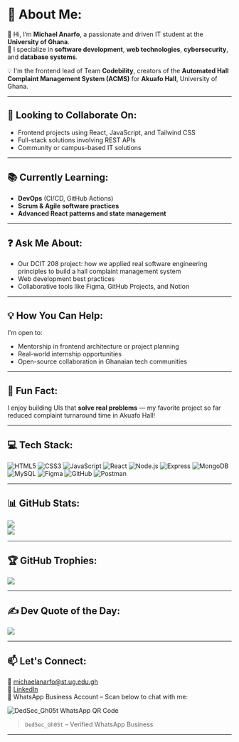 # 💫 About Me:
👋 Hi, I’m **Michael Anarfo**, a passionate and driven IT student at the **University of Ghana**.  
🔧 I specialize in **software development**, **web technologies**, **cybersecurity**, and **database systems**.

💡 I'm the frontend lead of Team **Codebility**, creators of the **Automated Hall Complaint Management System (ACMS)** for **Akuafo Hall**, University of Ghana.

---

## 🤝 Looking to Collaborate On:
- Frontend projects using React, JavaScript, and Tailwind CSS  
- Full-stack solutions involving REST APIs  
- Community or campus-based IT solutions

---

## 📚 Currently Learning:
- **DevOps** (CI/CD, GitHub Actions)  
- **Scrum & Agile software practices**  
- **Advanced React patterns and state management**

---

## ❓ Ask Me About:
- Our DCIT 208 project: how we applied real software engineering principles to build a hall complaint management system  
- Web development best practices  
- Collaborative tools like Figma, GitHub Projects, and Notion

---

## 💡 How You Can Help:
I'm open to:
- Mentorship in frontend architecture or project planning  
- Real-world internship opportunities  
- Open-source collaboration in Ghanaian tech communities

---

## 🎉 Fun Fact:
I enjoy building UIs that **solve real problems** — my favorite project so far reduced complaint turnaround time in Akuafo Hall!

---

## 💻 Tech Stack:
![HTML5](https://img.shields.io/badge/HTML5-E34F26?style=for-the-badge&logo=html5)
![CSS3](https://img.shields.io/badge/CSS3-1572B6?style=for-the-badge&logo=css3)
![JavaScript](https://img.shields.io/badge/JavaScript-F7DF1E?style=for-the-badge&logo=javascript)
![React](https://img.shields.io/badge/React-20232A?style=for-the-badge&logo=react)
![Node.js](https://img.shields.io/badge/Node.js-339933?style=for-the-badge&logo=nodedotjs)
![Express](https://img.shields.io/badge/Express-000000?style=for-the-badge&logo=express)
![MongoDB](https://img.shields.io/badge/MongoDB-4EA94B?style=for-the-badge&logo=mongodb)
![MySQL](https://img.shields.io/badge/MySQL-005C84?style=for-the-badge&logo=mysql)
![Figma](https://img.shields.io/badge/Figma-F24E1E?style=for-the-badge&logo=figma)
![GitHub](https://img.shields.io/badge/GitHub-181717?style=for-the-badge&logo=github)
![Postman](https://img.shields.io/badge/Postman-FF6C37?style=for-the-badge&logo=postman)

---

## 📊 GitHub Stats:
![](https://github-readme-stats.vercel.app/api?username=MichaelAnarfo&show_icons=true&theme=tokyonight)  
![](https://github-readme-stats.vercel.app/api/top-langs/?username=MichaelAnarfo&layout=compact&theme=tokyonight)

---

## 🏆 GitHub Trophies:
![](https://github-profile-trophy.vercel.app/?username=MichaelAnarfo&theme=radical)

---

## ✍️ Dev Quote of the Day:
![](https://quotes-github-readme.vercel.app/api?type=horizontal&theme=gruvbox)

---

## 📫 Let's Connect:
📧 michaelanarfo@st.ug.edu.gh  
🔗 [LinkedIn](https://www.linkedin.com/in/michael-anarfo-08a1a8355?utm_source=share&utm_campaign=share_via&utm_content=profile&utm_medium=android_app)  
📱 WhatsApp Business Account – Scan below to chat with me:

![DedSec_Gh05t WhatsApp QR Code](https://github.com/MichaelAnarfo/MichaelAnarfo/assets/your-uploaded-image-id)


> `Ded5ec_Gh05t` – Verified WhatsApp Business

---

